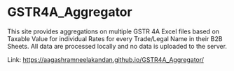 # GSTR4A_Aggregator
This site provides aggregations on multiple GSTR 4A Excel files based on Taxable Value for individual Rates for every Trade/Legal Name in their B2B Sheets.
All data are processed locally and no data is uploaded to the server.

Link: https://aagashramneelakandan.github.io/GSTR4A_Aggregator/
